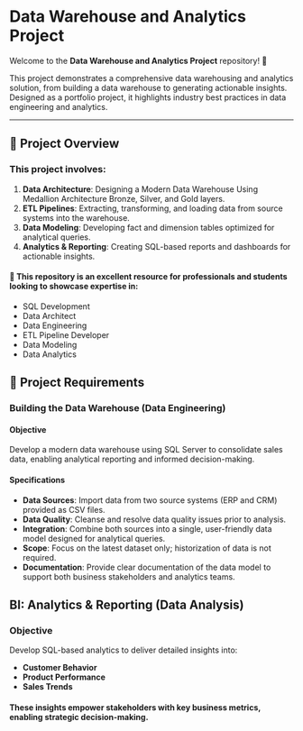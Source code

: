 # Data Warehouse and Analytics Project

Welcome to the **Data Warehouse and Analytics Project** repository! 🚀 

This project demonstrates a comprehensive data warehousing and analytics solution, from building a data warehouse to generating actionable insights. Designed as a portfolio project, it highlights industry best 
practices in data engineering and analytics.

---

## 📖 Project Overview
### This project involves:

1. **Data Architecture**: Designing a Modern Data Warehouse Using Medallion Architecture Bronze, Silver, and Gold layers.
2. **ETL Pipelines**: Extracting, transforming, and loading data from source systems into the warehouse.
3. **Data Modeling**: Developing fact and dimension tables optimized for analytical queries.
4. **Analytics & Reporting**: Creating SQL-based reports and dashboards for actionable insights.

#### 🎯 This repository is an excellent resource for professionals and students looking to showcase expertise in:

- SQL Development
- Data Architect
- Data Engineering
- ETL Pipeline Developer
- Data Modeling
- Data Analytics


## 🚀 Project Requirements
### Building the Data Warehouse (Data Engineering)
#### Objective
Develop a modern data warehouse using SQL Server to consolidate sales data, enabling analytical reporting and informed decision-making.

#### Specifications
- **Data Sources**: Import data from two source systems (ERP and CRM) provided as CSV files.
- **Data Quality**: Cleanse and resolve data quality issues prior to analysis.
- **Integration**: Combine both sources into a single, user-friendly data model designed for analytical queries.
- **Scope**: Focus on the latest dataset only; historization of data is not required.
- **Documentation**: Provide clear documentation of the data model to support both business stakeholders and analytics teams.

## BI: Analytics & Reporting (Data Analysis)
### Objective
Develop SQL-based analytics to deliver detailed insights into:

- **Customer Behavior**
- **Product Performance**
- **Sales Trends**
#### These insights empower stakeholders with key business metrics, enabling strategic decision-making.
